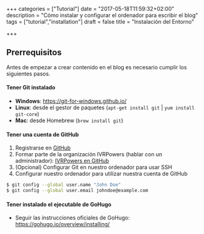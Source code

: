 +++
categories = ["Tutorial"]
date = "2017-05-18T11:59:32+02:00"
description = "Cómo instalar y configurar el ordenador para escribir el blog"
tags = ["tutorial","installation"]
draft = false
title = "Instalación del Entorno"

+++


## Prerrequisitos

Antes de empezar a crear contenido en el blog es necesario cumplir los siguientes pasos.

#### Tener **Git** instalado
- **Windows**: https://git-for-windows.github.io/
- **Linux**: desde el gestor de paquetes (`apt-get install git` | `yum install git-core`)
- **Mac**: desde Homebrew (`brew install git`)

#### Tener una cuenta de GitHub
1. Registrarse en [GitHub](https://github.com)
2. Formar parte de la organización IVRPowers (hablar con un administrador): [IVRPowers en GitHub](https://github.com/IVRPowers)
3. (Opcional) Configurar Git en nuestro ordenador para usar SSH
4. Configurar nuestro ordenador para utilizar nuestra cuenta de GitHub

~~~bash
$ git config --global user.name "John Doe"
$ git config --global user.email johndoe@example.com
~~~


#### Tener instalado el ejecutable de GoHugo
- Seguir las instrucciones oficiales de GoHugo: https://gohugo.io/overview/installing/

